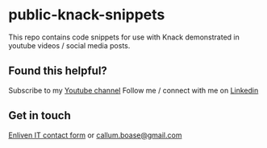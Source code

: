 # public-knack-snippets
This repo contains code snippets for use with Knack demonstrated in youtube videos / social media posts.

## Found this helpful?
Subscribe to my [Youtube channel](https://www.youtube.com/channel/UC2903ccHADc3VAaFsAfLGiQ)
Follow me / connect with me on [Linkedin](https://www.linkedin.com/in/callum-boase-274818235/)

## Get in touch
[Enliven IT contact form](https://enliven-it.com.au/contact/)
or
[callum.boase@gmail.com](mailto:callum.boase@gmail.com)
